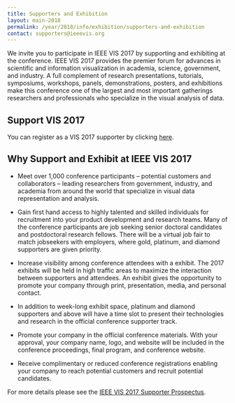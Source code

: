 ```yaml
---
title: Supporters and Exhibition
layout: main-2018
permalink: /year/2018/info/exhibition/supporters-and-exhibition
contact: supporters@ieeevis.org
---
```


We invite you to participate in IEEE VIS 2017 by supporting and exhibiting at the conference.  IEEE VIS 2017 provides the premier forum for advances in scientific and information visualization in academia, science, government, and industry. A full complement of research presentations, tutorials, symposiums, workshops, panels, demonstrations, posters, and exhibitions make this conference one of the largest and most important gatherings researchers and professionals who specialize in the visual analysis of data. 

## Support VIS 2017

You can register as a VIS 2017 supporter by clicking [here](http://www.cvent.com/events/2017-ieee-visualization-conference-supporter-vis-/registration-d22aeff4b0d54841b2b367fc8178323d.aspx).

## Why Support and Exhibit at IEEE VIS 2017

* Meet over 1,000 conference participants – potential customers and collaborators – leading researchers from government, industry, and academia from around the world that specialize in visual data representation and analysis.

* Gain first hand access to highly talented and skilled individuals for recruitment into your product development and research teams. Many of the conference participants are job seeking senior doctoral candidates and postdoctoral research fellows. There will be a virtual job fair to match jobseekers with employers, where gold, platinum, and diamond supporters are given priority.

* Increase visibility among conference attendees with a exhibit. The 2017 exhibits will be held in high traffic areas to maximize the interaction between supporters and attendees. An exhibit gives the opportunity to promote your company through print, presentation, media, and personal contact.

* In addition to week-long exhibit space, platinum and diamond supporters and above will have a time slot to present their technologies and research in the official conference supporter track.

* Promote your company in the official conference materials. With your approval, your company name, logo, and website will be included in the conference proceedings, final program, and conference website. 

* Receive complimentary or reduced conference registrations enabling your company to reach potential customers and recruit potential candidates.

For more details please see the [IEEE VIS 2017 Supporter Prospectus](vis2017_prospectus.pdf).
